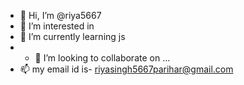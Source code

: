 - 👋 Hi, I’m @riya5667
- 👀 I’m interested in 
- 🌱 I’m currently learning js
- - 💞️ I’m looking to collaborate on ...
- 📫 my email id is- riyasingh5667parihar@gmail.com

<!---
riya5667/riya5667 is a ✨ special ✨ repository because its `README.md` (this file) appears on your GitHub profile.
You can click the Preview link to take a look at your changes.
--->
